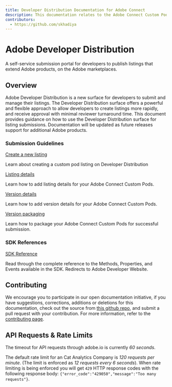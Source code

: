 ```yaml
---
title: Developer Distribution Documentation for Adobe Connect 
description: This documentation relates to the Adobe Connect Custom Pods submission and review on Adobe Developer Distribution
contributors:
  - https://github.com/skhadiya
---
```


<HeroSimple slots="heading, text"/>

# Adobe Developer Distribution

A self-service submission portal for developers to publish listings that extend Adobe products, on the Adobe marketplaces.

<Resources slots="heading, links"/>

## Overview

Adobe Developer Distribution is a new surface for developers to submit and manage their listings. The Developer Distribution surface offers a powerful and flexible approach to allow developers to create listings more rapidly, and receive approval with minimal reviewer turnaround time. This document provides guidance on how to use the Developer Distribution surface for listing submissions. Documentation will be updated as future releases support for additional Adobe products.​


<DiscoverBlock slots="heading, link, text"/>

### Submission Guidelines

[Create a new listing](guides/create_listing/index.md)

Learn about creating a custom pod listing on Developer Distribution

<DiscoverBlock slots="link, text"/>

[Listing details](guides/listing_details/index.md)

Learn how to add listing details for your Adobe Connect Custom Pods. 

<DiscoverBlock slots="link, text"/>

[Version details](guides/version_details/index.md)

Learn how to add version details for your Adobe Connect Custom Pods.

<DiscoverBlock slots="link, text"/>

[Version packaging](guides/version_packaging/index.md)

Learn how to package your Adobe Connect Custom Pods for successful submission. 

<DiscoverBlock width="100%" slots="heading, link, text"/>

### SDK References

[SDK Reference](https://developer.adobe.com/adobe-connect-sdk/sdk/)

Read through the complete reference to the Methods, Properties, and Events available in the SDK. Redirects to Adobe Developer Website. 

## Contributing

We encourage you to participate in our open documentation initiative, if you have suggestions, corrections, additions
or deletions for this documentation, check out the source from [this github repo](https://github.com/adobe/gatsby-theme-spectrum-example), and submit a pull
request with your contribution. For more information, refer to the [contributing page](support/contribute/index.md).

## API Requests & Rate Limits

The timeout for API requests through adobe.io is currently *60 seconds*.

The default rate limit for an Cat Analytics Company is *120 requests per minute*. (The limit is enforced as *12 requests every 6 seconds*).
When rate limiting is being enforced you will get `429` HTTP response codes with the following response body: `{"error_code":"429050","message":"Too many requests"}`.

